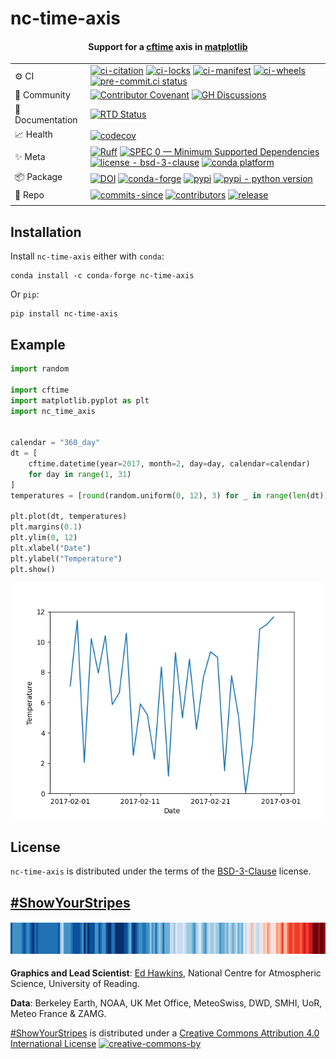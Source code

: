 # nc-time-axis

<h4 align="center">
    Support for a <a href="https://github.com/Unidata/cftime">cftime</a> axis in <a href="http://matplotlib.org/">matplotlib</a>
</h4>


|                  |                                                                                                                                                                                                                                                                                                                                                                                                                                                                                                                                                                                                                                                                                                                                                                                                                                                                                                           |
|------------------|-----------------------------------------------------------------------------------------------------------------------------------------------------------------------------------------------------------------------------------------------------------------------------------------------------------------------------------------------------------------------------------------------------------------------------------------------------------------------------------------------------------------------------------------------------------------------------------------------------------------------------------------------------------------------------------------------------------------------------------------------------------------------------------------------------------------------------------------------------------------------------------------------------------|
| ⚙️ CI            | [![ci-citation](https://github.com/SciTools/nc-time-axis/actions/workflows/ci-citation.yml/badge.svg)](https://github.com/SciTools/nc-time-axis/actions/workflows/ci-citation.yml) [![ci-locks](https://github.com/SciTools/nc-time-axis/actions/workflows/ci-locks.yml/badge.svg)](https://github.com/SciTools/nc-time-axis/actions/workflows/ci-locks.yml) [![ci-manifest](https://github.com/SciTools/nc-time-axis/actions/workflows/ci-manifest.yml/badge.svg)](https://github.com/SciTools/nc-time-axis/actions/workflows/ci-manifest.yml) [![ci-wheels](https://github.com/SciTools/nc-time-axis/actions/workflows/ci-wheels.yml/badge.svg)](https://github.com/SciTools/nc-time-axis/actions/workflows/ci-wheels.yml) [![pre-commit.ci status](https://results.pre-commit.ci/badge/github/SciTools/nc-time-axis/main.svg)](https://results.pre-commit.ci/latest/github/SciTools/nc-time-axis/main) |
| 💬 Community     | [![Contributor Covenant](https://img.shields.io/badge/contributor%20covenant-2.1-4baaaa.svg)](https://github.com/SciTools/nc-time-axes/blob/main/CODE_OF_CONDUCT.md) [![GH Discussions](https://img.shields.io/badge/github-discussions%20%F0%9F%92%AC-yellow?logo=github&logoColor=lightgrey)](https://github.com/SciTools/nc-time-axis/discussions)                                                                                                                                                                                                                                                                                                                                                                                                                                                                                                                                                     |
| 📖 Documentation | [![RTD Status](https://readthedocs.org/projects/nc-time-axis/badge/?version=stable)](https://nc-time-axis.readthedocs.io/en/stable/?badge=stable)                                                                                                                                                                                                                                                                                                                                                                                                                                                                                                                                                                                                                                                                                                                                                         |
| 📈 Health        | [![codecov](https://codecov.io/gh/SciTools/nc-time-axis/branch/master/graph/badge.svg?token=JicwCCHwLd)](https://codecov.io/gh/SciTools/nc-time-axis)                                                                                                                                                                                                                                                                                                                                                                                                                                                                                                                                                                                                                                                                                                                                                     |
| ✨ Meta           | [![Ruff](https://img.shields.io/endpoint?url=https://raw.githubusercontent.com/astral-sh/ruff/main/assets/badge/v2.json)](https://github.com/astral-sh/ruff) [![SPEC 0 — Minimum Supported Dependencies](https://img.shields.io/badge/SPEC-0-green?labelColor=%23004811&color=%235CA038)](https://scientific-python.org/specs/spec-0000/) [![license - bsd-3-clause](https://img.shields.io/github/license/SciTools/nc-time-axis)](https://github.com/SciTools/nc-time-axis/blob/main/LICENSE) [![conda platform](https://img.shields.io/conda/pn/conda-forge/nc-time-axis.svg)](https://anaconda.org/conda-forge/nc-time-axis)                                                                                                                                                                                                                                                                           |
| 📦 Package       | [![DOI](https://zenodo.org/badge/DOI/10.5281/zenodo.6472640.svg)](https://doi.org/10.5281/zenodo.6472640) [![conda-forge](https://img.shields.io/conda/vn/conda-forge/nc-time-axis?color=orange&label=conda-forge&logo=conda-forge&logoColor=white)](https://anaconda.org/conda-forge/nc-time-axis) [![pypi](https://img.shields.io/pypi/v/nc-time-axis?color=orange&label=pypi&logo=python&logoColor=white)](https://pypi.org/project/nc-time-axis/) [![pypi - python version](https://img.shields.io/pypi/pyversions/nc-time-axis.svg?color=orange&logo=python&label=python&logoColor=white)](https://pypi.org/project/nc-time-axis/)                                                                                                                                                                                                                                                                   |
| 🧰 Repo          | [![commits-since](https://img.shields.io/github/commits-since/SciTools/nc-time-axis/latest.svg)](https://github.com/SciTools/nc-time-axis/commits/main) [![contributors](https://img.shields.io/github/contributors/SciTools/nc-time-axis)](https://github.com/SciTools/nc-time-axis/graphs/contributors) [![release](https://img.shields.io/github/v/release/SciTools/nc-time-axis)](https://github.com/SciTools/nc-time-axis/releases)                                                                                                                                                                                                                                                                                                                                                                                                                                                                  |
|                  |


## Installation
Install `nc-time-axis` either with `conda`:
```shell
conda install -c conda-forge nc-time-axis
```

Or `pip`:
```shell
pip install nc-time-axis
```


## Example

```python
import random

import cftime
import matplotlib.pyplot as plt
import nc_time_axis


calendar = "360_day"
dt = [
    cftime.datetime(year=2017, month=2, day=day, calendar=calendar)
    for day in range(1, 31)
]
temperatures = [round(random.uniform(0, 12), 3) for _ in range(len(dt))]

plt.plot(dt, temperatures)
plt.margins(0.1)
plt.ylim(0, 12)
plt.xlabel("Date")
plt.ylabel("Temperature")
plt.show()
```

![alt text](https://github.com/SciTools/nc-time-axis/raw/main/example_plot.png "Example plot with cftime axis")


## License

`nc-time-axis` is distributed under the terms of the [BSD-3-Clause](https://spdx.org/licenses/BSD-3-Clause.html) license.


## [#ShowYourStripes](https://showyourstripes.info/s/globe)

<h4 align="center">
  <a href="https://showyourstripes.info/s/globe">
    <img src="https://raw.githubusercontent.com/ed-hawkins/show-your-stripes/master/2021/GLOBE---1850-2021-MO.png"
         height="50" width="800"
         alt="#showyourstripes Global 1850-2021"></a>
</h4>

**Graphics and Lead Scientist**: [Ed Hawkins](http://www.met.reading.ac.uk/~ed/home/index.php), National Centre for Atmospheric Science, University of Reading.

**Data**: Berkeley Earth, NOAA, UK Met Office, MeteoSwiss, DWD, SMHI, UoR, Meteo France & ZAMG.

<p>
<a href="https://showyourstripes.info/s/globe">#ShowYourStripes</a> is distributed under a
<a href="https://creativecommons.org/licenses/by/4.0/">Creative Commons Attribution 4.0 International License</a>
<a href="https://creativecommons.org/licenses/by/4.0/">
  <img src="https://i.creativecommons.org/l/by/4.0/80x15.png" alt="creative-commons-by" style="border-width:0"></a>
</p>

